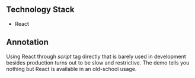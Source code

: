 ## Technology Stack
* React

## Annotation
Using React through *script* tag directly that is barely used in development besides production turns out to be slow and restrictive. The demo tells you nothing but React is available in an old-school usage.